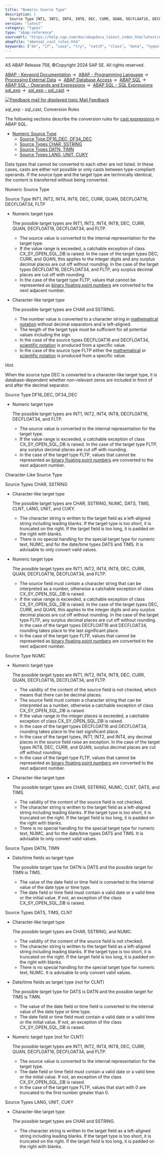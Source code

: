 ```yaml
---
title: "Numeric Source Type"
description: |
  Source Type INT1, INT2, INT4, INT8, DEC, CURR, QUAN, DECFLOAT16, DECFLOAT34, FLTP -   Numeric target type The possible target types are INT1, INT2, INT4, INT8, DEC, CURR, QUAN, DECFLOAT16, DECFLOAT34, and FLTP. -   The source value is converted to the internal representation for the target type. -
version: "latest"
category: "types"
type: "abap-reference"
sourceUrl: "https://help.sap.com/doc/abapdocu_latest_index_htm/latest/en-US/abensql_cast_rules.htm"
abapFile: "abensql_cast_rules.htm"
keywords: ["do", "if", "case", "try", "catch", "class", "data", "types", "abensql", "cast", "rules"]
---
```


* * *

AS ABAP Release 758, ©Copyright 2024 SAP SE. All rights reserved.

[ABAP - Keyword Documentation](https://help.sap.com/doc/abapdocu_latest_index_htm/latest/en-US/abenabap.htm) →  [ABAP - Programming Language](https://help.sap.com/doc/abapdocu_latest_index_htm/latest/en-US/abenabap_reference.htm) →  [Processing External Data](https://help.sap.com/doc/abapdocu_latest_index_htm/latest/en-US/abenabap_language_external_data.htm) →  [ABAP Database Access](https://help.sap.com/doc/abapdocu_latest_index_htm/latest/en-US/abendb_access.htm) →  [ABAP SQL](https://help.sap.com/doc/abapdocu_latest_index_htm/latest/en-US/abenabap_sql.htm) →  [ABAP SQL - Operands and Expressions](https://help.sap.com/doc/abapdocu_latest_index_htm/latest/en-US/abenabap_sql_operands.htm) →  [ABAP SQL - SQL Expressions sql\_exp](https://help.sap.com/doc/abapdocu_latest_index_htm/latest/en-US/abapsql_expr.htm) →  [sql\_exp - sql\_cast](https://help.sap.com/doc/abapdocu_latest_index_htm/latest/en-US/abensql_cast.htm) → 

 [![](Mail.gif?object=Mail.gif "Feedback mail for displayed topic") Mail Feedback](mailto:f1_help@sap.com?subject=Feedback%20on%20ABAP%20Documentation&body=Document:%20sql_exp%20-%20sql_cast%2C%20Conversion%20Rules%2C%20ABENSQL_CAST_RULES%2C%20758%0D%0A%0D%0AError:%0D%0A%0D%0A%0D%0A%0D%0ASuggestion%20for%20improvement:)

sql\_exp - sql\_cast, Conversion Rules

The following sections describe the conversion rules for [cast expressions](https://help.sap.com/doc/abapdocu_latest_index_htm/latest/en-US/abensql_cast.htm) in ABAP SQL.

-   [Numeric Source Type](#abensql-cast-rules-1-----------source-type-int1--int2--int4--int8--dec---@ITOC@@ABENSQL_CAST_RULES_2)
    -   [Source Type DF16\_DEC, DF34\_DEC](#abensql-cast-rules-3-------character-like-source-type---@ITOC@@ABENSQL_CAST_RULES_4)
    -   [Source Types CHAR, SSTRING](#abensql-cast-rules-5-----------source-type-numc---@ITOC@@ABENSQL_CAST_RULES_6)
    -   [Source Types DATN, TIMN](#abensql-cast-rules-7-----------source-types-dats--tims--clnt---@ITOC@@ABENSQL_CAST_RULES_8)
    -   [Source Types LANG, UNIT, CUKY](#@@ITOC@@ABENSQL_CAST_RULES_9)

Data types that cannot be converted to each other are not listed. In these cases, casts are either not possible or only casts between type-compliant operands. If the source type and the target type are technically identical, the content is transferred without being converted.

Numeric Source Type   

Source Type INT1, INT2, INT4, INT8, DEC, CURR, QUAN, DECFLOAT16, DECFLOAT34, FLTP   

-   Numeric target type
    
    The possible target types are INT1, INT2, INT4, INT8, DEC, CURR, QUAN, DECFLOAT16, DECFLOAT34, and FLTP.
    
    -   The source value is converted to the internal representation for the target type.
    -   If the value range is exceeded, a catchable exception of class CX\_SY\_OPEN\_SQL\_DB is raised. In the case of the target types DEC, CURR, and QUAN, this applies to the integer digits and any surplus decimal places are cut off without rounding. In the case of the target types DECFLOAT16, DECFLOAT34, and FLTP, any surplus decimal places are cut off with rounding.
    -   In the case of the target type FLTP, values that cannot be represented as [binary floating point numbers](https://help.sap.com/doc/abapdocu_latest_index_htm/latest/en-US/abenbinfloat_glosry.htm "Glossary Entry") are converted to the next adjacent number.
-   Character-like target type
    
    The possible target types are CHAR and SSTRING.
    
    -   The number value is converted to a character string in [mathematical notation](https://help.sap.com/doc/abapdocu_latest_index_htm/latest/en-US/abenmathematical_notation_glosry.htm "Glossary Entry") without decimal separators and is left-aligned.
    -   The length of the target type must be sufficient for all potential values including the sign.
    -   In the case of the source types DECFLOAT16 and DECFLOAT34, [scientific notation](https://help.sap.com/doc/abapdocu_latest_index_htm/latest/en-US/abenscientific_notation_glosry.htm "Glossary Entry") is produced from a specific value.
    -   In the case of the source type FLTP either the [mathematical](https://help.sap.com/doc/abapdocu_latest_index_htm/latest/en-US/abenmathematical_notation_glosry.htm "Glossary Entry") or [scientific notation](https://help.sap.com/doc/abapdocu_latest_index_htm/latest/en-US/abenscientific_notation_glosry.htm "Glossary Entry") is produced from a specific value.

Hint

When the source type DEC is converted to a character-like target type, it is database-dependent whether non-relevant zeros are included in front of and after the decimal separator.

Source Type DF16\_DEC, DF34\_DEC   

-   Numeric target type
    
    The possible target types are INT1, INT2, INT4, INT8, DECFLOAT16, DECFLOAT34, and FLTP.
    
    -   The source value is converted to the internal representation for the target type.
    -   If the value range is exceeded, a catchable exception of class CX\_SY\_OPEN\_SQL\_DB is raised. In the case of the target type FLTP, any surplus decimal places are cut off with rounding.
    -   In the case of the target type FLTP, values that cannot be represented as [binary floating point numbers](https://help.sap.com/doc/abapdocu_latest_index_htm/latest/en-US/abenbinfloat_glosry.htm "Glossary Entry") are converted to the next adjacent number.

Character-Like Source Type   

Source Types CHAR, SSTRING   

-   Character-like target type
    
    The possible target types are CHAR, SSTRING, NUMC, DATS, TIMS, CLNT, LANG, UNIT, and CUKY.
    
    -   The character string is written to the target field as a left-aligned string including leading blanks. If the target type is too short, it is truncated on the right. If the target field is too long, it is padded on the right with blanks.
    -   There is no special handling for the special target type for numeric text, NUMC, and for the date/time types DATS and TIMS. It is advisable to only convert valid values.
-   Numeric target type
    
    The possible target types are INT1, INT2, INT4, INT8, DEC, CURR, QUAN, DECFLOAT16, DECFLOAT34, and FLTP.
    
    -   The source field must contain a character string that can be interpreted as a number, otherwise a catchable exception of class CX\_SY\_OPEN\_SQL\_DB is raised.
    -   If the value range is exceeded, a catchable exception of class CX\_SY\_OPEN\_SQL\_DB is raised. In the case of the target types DEC, CURR, and QUAN, this applies to the integer digits and any surplus decimal places are cut off without rounding. In the case of the target type FLTP, any surplus decimal places are cut off without rounding. In the case of the target types DECFLOAT16 and DECFLOAT34, rounding takes place to the last significant place.
    -   In the case of the target type FLTP, values that cannot be represented as [binary floating point numbers](https://help.sap.com/doc/abapdocu_latest_index_htm/latest/en-US/abenbinfloat_glosry.htm "Glossary Entry") are converted to the next adjacent number.

Source Type NUMC   

-   Numeric target type
    
    The possible target types are INT1, INT2, INT4, INT8, DEC, CURR, QUAN, DECFLOAT16, DECFLOAT34, and FLTP.
    
    -   The validity of the content of the source field is not checked, which means that there can be decimal places.
    -   The source field must contain a character string that can be interpreted as a number, otherwise a catchable exception of class CX\_SY\_OPEN\_SQL\_DB is raised.
    -   If the value range in the integer places is exceeded, a catchable exception of class CX\_SY\_OPEN\_SQL\_DB is raised.
    -   In the case of the target types DECFLOAT16 and DECFLOAT34, rounding takes place to the last significant place.
    -   In the case of the target types, INT1, INT2, and INT4, any decimal places in the source field raise an exception. In the case of the target types INT8, DEC, CURR, and QUAN, surplus decimal places are cut off without rounding.
    -   In the case of the target type FLTP, values that cannot be represented as [binary floating point numbers](https://help.sap.com/doc/abapdocu_latest_index_htm/latest/en-US/abenbinfloat_glosry.htm "Glossary Entry") are converted to the next adjacent number.
-   Character-like target type
    
    The possible target types are CHAR, SSTRING, NUMC, CLNT, DATS, and TIMS.
    
    -   The validity of the content of the source field is not checked.
    -   The character string is written to the target field as a left-aligned string including leading blanks. If the target type is too short, it is truncated on the right. If the target field is too long, it is padded on the right with blanks.
    -   There is no special handling for the special target type for numeric text, NUMC, and for the date/time types DATS and TIMS. It is advisable to only convert valid values.

Source Types DATN, TIMN   

-   Date/time fields as target type
    
    The possible target type for DATN is DATS and the possible target for TIMN is TIMS.
    
    -   The value of the date field or time field is converted to the internal value of the date type or time type.
    -   The date field or time field must contain a valid date or a valid time or the initial value. If not, an exception of the class CX\_SY\_OPEN\_SQL\_DB is raised.

Source Types DATS, TIMS, CLNT   

-   Character-like target type
    
    The possible target types are CHAR, SSTRING, and NUMC.
    
    -   The validity of the content of the source field is not checked.
    -   The character string is written to the target field as a left-aligned string including leading blanks. If the target type is too short, it is truncated on the right. If the target field is too long, it is padded on the right with blanks.
    -   There is no special handling for the special target type for numeric text, NUMC. It is advisable to only convert valid values.
-   Date/time fields as target type (not for CLNT)
    
    The possible target type for DATS is DATN and the possible target for TIMS is TIMN.
    
    -   The value of the date field or time field is converted to the internal value of the date type or time type.
    -   The date field or time field must contain a valid date or a valid time or the initial value. If not, an exception of the class CX\_SY\_OPEN\_SQL\_DB is raised.
-   Numeric target type (not for CLNT)
    
    The possible target types are INT1, INT2, INT4, INT8, DEC, CURR, QUAN, DECFLOAT16, DECFLOAT34, and FLTP.
    
    -   The source value is converted to the internal representation for the target type.
    -   The date field or time field must contain a valid date or a valid time or the initial value. If not, an exception of the class CX\_SY\_OPEN\_SQL\_DB is raised.
    -   In the case of the target type FLTP, values that start with 0 are truncated to the first number greater than 0.

Source Types LANG, UNIT, CUKY   

-   Character-like target type
    
    The possible target types are CHAR and SSTRING.
    
    -   The character string is written to the target field as a left-aligned string including leading blanks. If the target type is too short, it is truncated on the right. If the target field is too long, it is padded on the right with blanks.